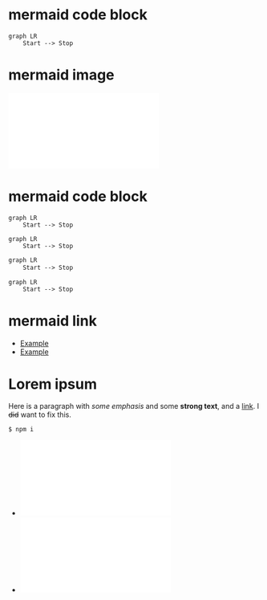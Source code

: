 # mermaid code block

```mermaid
graph LR
    Start --> Stop
```

# mermaid image

![Example](example.mmd "mermaid:")

# mermaid code block

```mermaid
graph LR
    Start --> Stop
```

```mermaid
graph LR
    Start --> Stop
```

```md
graph LR
    Start --> Stop
```

```mermaid
graph LR
    Start --> Stop
```

# mermaid link

* [Example](example.mmd "mermaid:")
* [Example](example.mmd "mermaid:")

# Lorem ipsum

Here is a paragraph with _some emphasis_ and some **strong text**, and a [link](http://google.com "title"). I ~~did~~ want to fix this.

```bash
$ npm i
```

* ![Example](example.mmd "mermaid:")
* ![Example](example.mmd "mermaid:")
